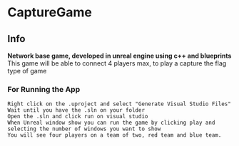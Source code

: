 # CaptureGame
## Info
**Network base game, developed in unreal engine using c++ and blueprints**
    This game will be able to connect 4 players max, to play a capture the flag type of game
    
### For Running the App
```
Right click on the .uproject and select "Generate Visual Studio Files"
Wait until you have the .sln on your folder
Open the .sln and click run on visual studio
When Unreal window show you can run the game by clicking play and selecting the number of windows you want to show
You will see four players on a team of two, red team and blue team. 
```


